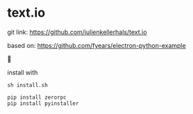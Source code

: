 # text.io

git link:
	https://github.com/julienkellerhals/text.io

based on:
  https://github.com/fyears/electron-python-example

:tada:

install with
```
sh install.sh

pip install zerorpc
pip install pyinstaller
```
